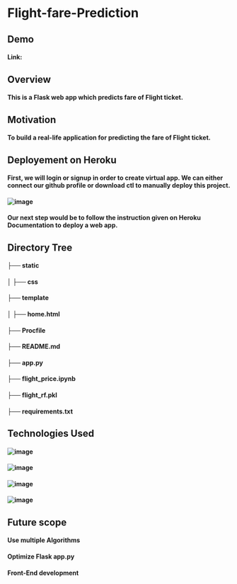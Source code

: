 # Flight-fare-Prediction

## Demo
#### Link: 

## Overview
#### This is a Flask web app which predicts fare of Flight ticket.

## Motivation
#### To build a real-life application for predicting the fare of Flight ticket.

## Deployement on Heroku
#### First, we will login or signup in order to create virtual app. We can either connect our github profile or download ctl to manually deploy this project.
#### ![image](https://user-images.githubusercontent.com/76994894/149162571-d0c228ad-dc1f-4fce-af4e-ae87367d70f3.png)
#### Our next step would be to follow the instruction given on Heroku Documentation to deploy a web app.

## Directory Tree
#### ├── static 
#### │      ├── css
#### ├── template
#### │      ├── home.html
#### ├── Procfile
#### ├── README.md
#### ├── app.py
#### ├── flight_price.ipynb
#### ├── flight_rf.pkl
#### ├── requirements.txt

## Technologies Used
#### ![image](https://user-images.githubusercontent.com/76994894/149161293-5a9f5c9b-a801-44dd-8e81-f7f589fc46ff.png)
#### ![image](https://user-images.githubusercontent.com/76994894/149161350-fae27dae-05b8-4f2e-b6c5-395b95320abc.png)
#### ![image](https://user-images.githubusercontent.com/76994894/149161485-e9e08dc2-1fa5-4df1-ae77-1f342f7a9b22.png)
#### ![image](https://user-images.githubusercontent.com/76994894/149161569-b9dc63f9-23c6-43b8-ae42-f06a90bb83b6.png)

## Future scope 
#### Use multiple Algorithms
#### Optimize Flask app.py
#### Front-End development

